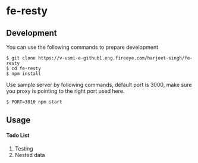 # fe-resty

## Development

You can use the following commands to prepare development
```
$ git clone https://v-usmi-e-github1.eng.fireeye.com/harjeet-singh/fe-resty
$ cd fe-resty
$ npm install
```
Use sample server by following commands, default port is 3000, make sure you proxy is pointing to the right port used here.
```
$ PORT=3010 npm start
```

## Usage

#### Todo List
1. Testing
2. Nested data
